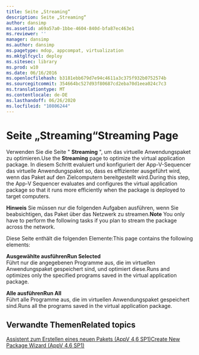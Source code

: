 ```yaml
---
title: Seite „Streaming“
description: Seite „Streaming“
author: dansimp
ms.assetid: a69a57a0-1bbe-4604-840d-bfa87ec463e1
ms.reviewer: ''
manager: dansimp
ms.author: dansimp
ms.pagetype: mdop, appcompat, virtualization
ms.mktglfcycl: deploy
ms.sitesec: library
ms.prod: w10
ms.date: 06/16/2016
ms.openlocfilehash: b3181ebb679d7e94c4611a3c375f932b0752574b
ms.sourcegitcommit: 354664bc527d93f80687cd2eba70d1eea024c7c3
ms.translationtype: MT
ms.contentlocale: de-DE
ms.lasthandoff: 06/26/2020
ms.locfileid: "10806244"
---
```

# <span data-ttu-id="98a42-103">Seite „Streaming“</span><span class="sxs-lookup"><span data-stu-id="98a42-103">Streaming Page</span></span>


<span data-ttu-id="98a42-104">Verwenden Sie die Seite " **Streaming** ", um das virtuelle Anwendungspaket zu optimieren.</span><span class="sxs-lookup"><span data-stu-id="98a42-104">Use the **Streaming** page to optimize the virtual application package.</span></span> <span data-ttu-id="98a42-105">In diesem Schritt evaluiert und konfiguriert der App-V-Sequencer das virtuelle Anwendungspaket so, dass es effizienter ausgeführt wird, wenn das Paket auf den Zielcomputern bereitgestellt wird.</span><span class="sxs-lookup"><span data-stu-id="98a42-105">During this step, the App-V Sequencer evaluates and configures the virtual application package so that it runs more efficiently when the package is deployed to target computers.</span></span>

<span data-ttu-id="98a42-106">**Hinweis**  Sie müssen nur die folgenden Aufgaben ausführen, wenn Sie beabsichtigen, das Paket über das Netzwerk zu streamen.</span><span class="sxs-lookup"><span data-stu-id="98a42-106">**Note** You only have to perform the following tasks if you plan to stream the package across the network.</span></span>

 

<span data-ttu-id="98a42-107">Diese Seite enthält die folgenden Elemente:</span><span class="sxs-lookup"><span data-stu-id="98a42-107">This page contains the following elements:</span></span>

<a href="" id="run-selected"></a>**<span data-ttu-id="98a42-108">Ausgewählte ausführen</span><span class="sxs-lookup"><span data-stu-id="98a42-108">Run Selected</span></span>**  
<span data-ttu-id="98a42-109">Führt nur die angegebenen Programme aus, die im virtuellen Anwendungspaket gespeichert sind, und optimiert diese.</span><span class="sxs-lookup"><span data-stu-id="98a42-109">Runs and optimizes only the specified programs saved in the virtual application package.</span></span>

<a href="" id="run-all"></a>**<span data-ttu-id="98a42-110">Alle ausführen</span><span class="sxs-lookup"><span data-stu-id="98a42-110">Run All</span></span>**  
<span data-ttu-id="98a42-111">Führt alle Programme aus, die im virtuellen Anwendungspaket gespeichert sind.</span><span class="sxs-lookup"><span data-stu-id="98a42-111">Runs all the programs saved in the virtual application package.</span></span>

## <span data-ttu-id="98a42-112">Verwandte Themen</span><span class="sxs-lookup"><span data-stu-id="98a42-112">Related topics</span></span>


[<span data-ttu-id="98a42-113">Assistent zum Erstellen eines neuen Pakets (AppV 4,6 SP1)</span><span class="sxs-lookup"><span data-stu-id="98a42-113">Create New Package Wizard (AppV 4.6 SP1)</span></span>](create-new-package-wizard---appv-46-sp1-.md)

 

 





